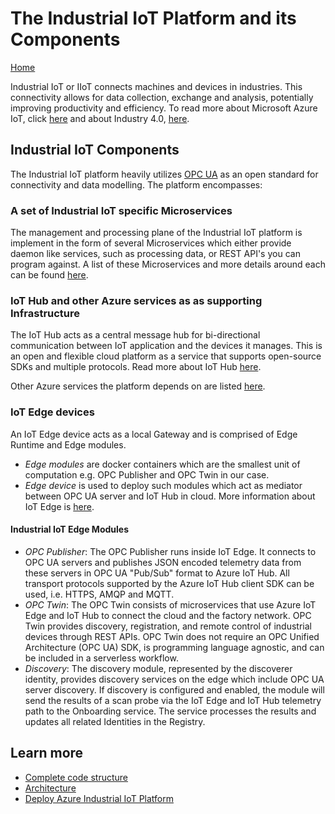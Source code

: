 # The Industrial IoT Platform and its Components

[Home](readme.md)

Industrial IoT or IIoT connects machines and devices in industries. This connectivity allows for data collection, exchange and analysis, potentially  improving productivity and efficiency. To read more about Microsoft Azure IoT, click [here](https://azure.microsoft.com/overview/iot/) and about Industry 4.0, [here](https://azure.microsoft.com/overview/iot/industry/discrete-manufacturing/).   

## Industrial IoT Components

The Industrial IoT platform heavily utilizes [OPC UA](opcua.md) as an open standard for connectivity and data modelling.   The platform encompasses:

### A set of Industrial IoT specific Microservices

The management and processing plane of the Industrial IoT platform is implement in the form of several Microservices which either provide daemon like services, such as processing data, or REST API's you can program against.   A list of these Microservices and more details around each can be found [here](services/readme.md).

### IoT Hub and other Azure services as as supporting Infrastructure

The IoT Hub acts as a central message hub for bi-directional communication between IoT application and the devices it manages. This is an open and flexible cloud platform as a service that supports open-source SDKs and multiple protocols. Read more about IoT Hub [here](https://azure.microsoft.com/en-us/services/iot-hub/).

Other Azure services the platform depends on are listed [here](services/dependencies.md).

### IoT Edge devices

An IoT Edge device acts as a local Gateway and is comprised of Edge Runtime and Edge modules. 

- *Edge modules* are docker containers which are the smallest unit of computation e.g. OPC Publisher and OPC Twin in our case. 
- *Edge device* is used to deploy such modules which act as mediator between OPC UA server and IoT Hub in cloud. More information about IoT Edge is [here](https://azure.microsoft.com/en-us/services/iot-edge/).

#### Industrial IoT Edge Modules

- *OPC Publisher*: The OPC Publisher runs inside IoT Edge. It connects to OPC UA servers and publishes JSON encoded telemetry data from these servers in OPC UA "Pub/Sub" format to Azure IoT Hub. All transport protocols supported by the Azure IoT Hub client SDK can be used, i.e. HTTPS, AMQP and MQTT.
- *OPC Twin*: The OPC Twin consists of microservices that use Azure IoT Edge and IoT Hub to connect the cloud and the factory network. OPC Twin provides discovery, registration, and remote control of industrial devices through REST APIs. OPC Twin does not require an OPC Unified Architecture (OPC UA) SDK, is programming language agnostic, and can be included in a serverless workflow.
- *Discovery*: The discovery module, represented by the discoverer identity, provides discovery services on the edge which include OPC UA server discovery.  If discovery is configured and enabled, the module will send the results of a scan probe via the IoT Edge and IoT Hub telemetry path to the Onboarding service. The service processes the results and updates all related Identities in the Registry.

## Learn more

* [Complete code structure](code-structure.md)
* [Architecture](architecture.md)
* [Deploy Azure Industrial IoT Platform](deploy/readme.md)
